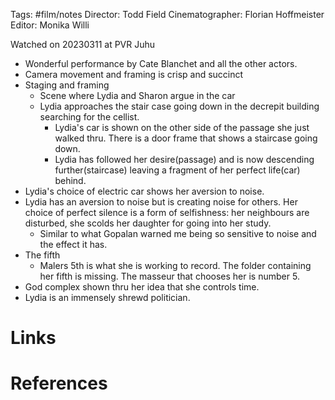 Tags: #film/notes 
Director: Todd Field
Cinematographer: Florian Hoffmeister
Editor: Monika Willi


Watched on 20230311 at PVR Juhu

- Wonderful performance by Cate Blanchet and all the other actors.
- Camera movement and framing is crisp and succinct
- Staging and framing
	- Scene where Lydia and Sharon argue in the car
	- Lydia approaches the stair case going down in the decrepit building searching for the cellist.
		- Lydia's car is shown on the other side of the passage she just walked thru. There is a door frame that shows a staircase going down.
		- Lydia has followed her desire(passage) and is now descending further(staircase) leaving a fragment of her perfect life(car) behind.
- Lydia's choice of electric car shows her aversion to noise.
- Lydia has an aversion to noise but is creating noise for others. Her choice of perfect silence is a form of selfishness: her neighbours are disturbed, she scolds her daughter for going into her study. 
	- Similar to what Gopalan warned me being so sensitive to noise and the effect it has.
- The fifth
	- Malers 5th is what she is working to record. The folder containing her fifth is missing. The masseur that chooses her is number 5.
- God complex shown thru her idea that she controls time.
- Lydia is an immensely shrewd politician.


# Links

# References